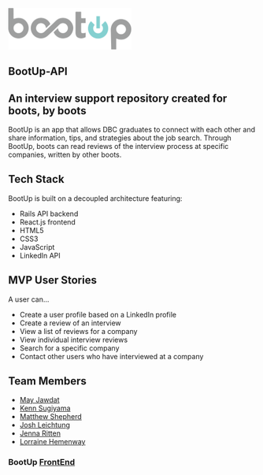<img src="https://github.com/DBC-BootUp/BootUp-API/blob/development/BootUpLogo2.png" width="250" />

## BootUp-API

## An interview support repository created for boots, by boots
BootUp is an app that allows DBC graduates to connect with each other and share information, tips, and strategies about the job search. Through BootUp, boots can read reviews of the interview process at specific companies, written by other boots.

## Tech Stack
BootUp is built on a decoupled architecture featuring:
* Rails API backend
* React.js frontend
* HTML5
* CSS3
* JavaScript
* LinkedIn API

## MVP User Stories
A user can...
* Create a user profile based on a LinkedIn profile
* Create a review of an interview
* View a list of reviews for a company
* View individual interview reviews
* Search for a specific company
* Contact other users who have interviewed at a company

## Team Members

* [May Jawdat](https://github.com/mayjawdat)
* [Kenn Sugiyama](https://github.com/KennSugiyama)
* [Matthew Shepherd](https://github.com/MatthewShepherd)
* [Josh Leichtung](https://github.com/joshleichtung)
* [Jenna Ritten](https://github.com/jritten)
* [Lorraine Hemenway](https://github.com/flash00)



### BootUp [FrontEnd](https://github.com/DBC-BootUp/BootUp-REACT-FrontEnd/)
